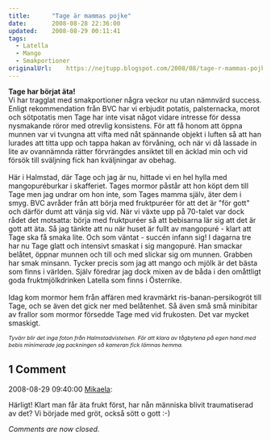 ```yaml
---
title:		"Tage är mammas pojke"
date:		2008-08-28 22:36:00
updated:	2008-08-29 00:11:41
tags: 
  - Latella
  - Mango
  - Smakportioner	
originalUrl:	https://nejtupp.blogspot.com/2008/08/tage-r-mammas-pojke.html
---
```


<span style="font-weight: bold;">Tage har börjat äta!</span><br>Vi har tragglat med smakportioner några veckor nu utan nämnvärd success. Enligt rekommendation från BVC har vi erbjudit potatis, palsternacka, morot och sötpotatis men Tage har inte visat något vidare intresse för dessa nysmakande röror med otrevlig konsistens. För att få honom att öppna munnen var vi tvungna att vifta med nåt spännande objekt i luften så att han lurades att titta upp och tappa hakan av förvåning, och när vi då lassade in lite av ovannämnda rätter förvrängdes ansiktet till en äcklad min och vid försök till sväljning fick han kväljningar av obehag.<br><br>Här i Halmstad, där Tage och jag är nu, hittade vi en hel hylla med mangopuréburkar i skafferiet. Tages mormor påstår att hon köpt dem till Tage men jag undrar om hon inte, som Tages mamma själv, äter dem i smyg. BVC avråder från att börja med fruktpuréer för att det är "för gott" och därför dumt att vänja sig vid. När vi växte upp på 70-talet var dock rådet det motsatta: börja med fruktpuréer så att bebisarna lär sig att det är gott att äta. Så jag tänkte att nu när huset är fullt av mangopuré - klart att Tage ska få smaka lite. Och som väntat - succén infann sig! I dagarna tre har nu Tage glatt och intensivt smaskat i sig mangopuré. Han smackar belåtet, öppnar munnen och till och med slickar sig om munnen. Grabben har smak minsann. Tycker precis som jag att mango och mjölk är det bästa som finns i världen. Själv föredrar jag dock mixen av de båda i den omåttligt goda fruktmjölkdrinken Latella som finns i Österrike.<br><br>Idag kom mormor hem från affären med kravmärkt ris-banan-persikogröt till Tage, och se även det gick ner med belåtenhet. Så även små små minibitar av frallor som mormor försedde Tage med vid frukosten. Det var mycket smaskigt.<br><span style="font-size:78%;"><br><span style="font-style: italic;">Tyvärr blir det inga foton från Halmstadvistelsen. För att klara av tågbytena på egen hand med bebis minimerade jag packningen så kameran fick lämnas hemma.</span></span>

<div class="comments">
	<div class="comments-header"><h2>1 Comment</h2></div>
	<div class="comments-body">
			<div class="comment" id="comment-2660792358111029246">
				<p class="comment-header">
					<date datetime="2008-08-29T09:40:00.000+02:00">2008-08-29 09:40:00</date> 
					<a href="https://www.blogger.com/profile/01053182570637311119" rel="nofollow">Mikaela</a>:
				</p>
				<div class="comment-content"><p>Härligt! Klart man får äta frukt först, har nån människa blivit traumatiserad av det? Vi började med gröt, också sött o gott :-)</p></div>
				<div class="comment-footer"></div>
			</div></div>
	<p class="comments-footer"><em>Comments are now closed.</em></p>
</div>